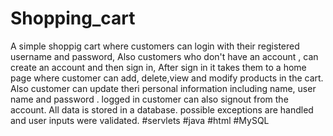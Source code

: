 # Shopping_cart
 A simple shoppig cart where customers can login with their registered username and password, Also customers who don't have an account , can create an account and then sign in, After sign in it takes them to a home page where customer can add, delete,view and modify products in the cart. Also customer can update theri personal information including name, user name and password . logged in customer can also signout from the account. All data is stored in a database. possible exceptions are handled and user inputs were validated. #servlets #java #html #MySQL
